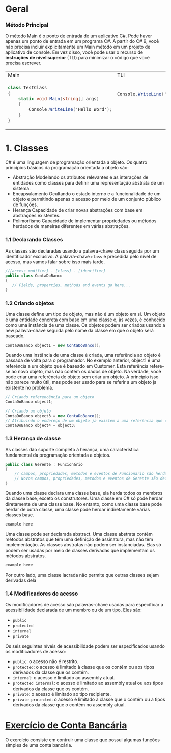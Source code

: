 # Geral

### Método Principal

O método Main é o ponto de entrada de um aplicativo C#. Pode haver apenas um ponto de entrada em um programa C#.
A partir do C# 9, você não precisa incluir explicitamente um Main método em um projeto de aplicativo de console. Em vez disso, você pode usar o recurso de **instruções de nível superior** (TLI) para minimizar o código que você precisa escrever.



<table>
  <tr>
    <td>Main</td> 
    <td>TLI</td>
  </tr>
  <tr>
    <td>

```C#
class TestClass
{
    static void Main(string[] args)
    {
        Console.WriteLine('Hello Word');
    }
}
```

 </td> 
    <td>
    
```C#
Console.WriteLine('Hello Word');






```
</td>
  </tr>
</table>

# 1. Classes

C# é uma linguagem de programação orientada a objeto. Os quatro princípios básicos da programação orientada a objeto são:
- Abstração Modelando os atributos relevantes e as interações de entidades como classes para definir uma representação abstrata de um sistema.
- Encapsulamento Ocultando o estado interno e a funcionalidade de um objeto e permitindo apenas o acesso por meio de um conjunto público de funções.
- Herança Capacidade de criar novas abstrações com base em abstrações existentes.
- Polimorfismo Capacidade de implementar propriedades ou métodos herdados de maneiras diferentes em várias abstrações.


### 1.1 Declarando Classes

As classes são declaradas usando a palavra-chave class seguida por um identificador exclusivo. A palavra-chave `class` é precedida pelo nível de acesso, mas vamos falar sobre isso mais tarde.

```C#
//[access modifier] - [class] - [identifier]
public class ContaDoBanco
{
   // Fields, properties, methods and events go here...
}
```

### 1.2 Criando objetos

Uma classe define um tipo de objeto, mas não é um objeto em si. Um objeto é uma entidade concreta com base em uma classe e, às vezes, é conhecido como uma instância de uma classe. Os objetos podem ser criados usando a new palavra-chave seguida pelo nome da classe em que o objeto será baseado.

```C#
ContaDoBanco object1 = new ContaDoBanco();
```

Quando uma instância de uma classe é criada, uma referência ao objeto é passada de volta para o programador. No exemplo anterior, object1 é uma referência a um objeto que é baseado em Customer. Esta referência refere-se ao novo objeto, mas não contém os dados de objeto. Na verdade, você pode criar uma referência de objeto sem criar um objeto. A princípio isso não parece muito útil, mas pode ser usado para se referir a um objeto ja existente no problema.

```C#
// Criando referencência para um objeto
ContaDoBanco object1;
```

```C#
// Criando um objeto
ContaDoBanco object3 = new ContaDoBanco();
// Atribuindo o endereço de um objeto ja existem a uma referência que criamos.
ContaDoBanco object4 = object3;
```
### 1.3 Herança de classe

As classes dão suporte completo à herança, uma característica fundamental da programação orientada a objetos.

```C#
public class Gerente : Funcionário
{
    // campos, propriedades, metodos e eventos de Funcionario são herdados
    // Novos campos, propriedades, metodos e eventos de Gerente são declarados aqui
}
```

Quando uma classe declara uma classe base, ela herda todos os membros da classe base, exceto os construtores. Uma classe em C# só pode herdar diretamente de uma classe base. No entanto, como uma classe base pode herdar de outra classe, uma classe pode herdar indiretamente várias classes base.

```C#
example here
```

Uma classe pode ser declarada abstract. Uma classe abstrata contém métodos abstratos que têm uma definição de assinatura, mas não têm implementação. As classes abstratas não podem ser instanciadas. Elas só podem ser usadas por meio de classes derivadas que implementam os métodos abstratos.

```C#
example here
```

Por outro lado, uma classe lacrada não permite que outras classes sejam derivadas dela

### 1.4 Modificadores de acesso

Os modificadores de acesso são palavras-chave usadas para especificar a acessibilidade declarada de um membro ou de um tipo. Eles são:
- `public`
- `protected`
- `internal`
- `private`

Os seis seguintes níveis de acessibilidade podem ser especificados usando os modificadores de acesso:
- `public`: o acesso não é restrito.
- `protected`: o acesso é limitado à classe que os contém ou aos tipos derivados da classe que os contém.
- `internal`: o acesso é limitado ao assembly atual.
- `protected internal`: o acesso é limitado ao assembly atual ou aos tipos derivados da classe que os contém.
- `private`: o acesso é limitado ao tipo recipiente.
- `private protected`: o acesso é limitado à classe que o contém ou a tipos derivados da classe que o contém no assembly atual.

# [Exercício de Conta Bancária](https://docs.microsoft.com/pt-br/dotnet/csharp/fundamentals/tutorials/classes)

O exercício consiste em contruir uma classe que possui algumas funções simples de uma conta bancária.

